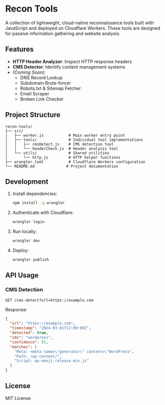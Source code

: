 # Recon Tools

A collection of lightweight, cloud-native reconnaissance tools built with JavaScript and deployed on Cloudflare Workers. These tools are designed for passive information gathering and website analysis.

## Features

- **HTTP Header Analyzer**: Inspect HTTP response headers
- **CMS Detector**: Identify content management systems
- *(Coming Soon)*:
  - DNS Record Lookup
  - Subdomain Brute-forcer
  - Robots.txt & Sitemap Fetcher
  - Email Scraper
  - Broken Link Checker

## Project Structure

```
recon-tools/
├── src/
│   ├── worker.js           # Main worker entry point
│   ├── tools/              # Individual tool implementations
│   │   ├── cmsDetect.js    # CMS detection tool
│   │   └── headerCheck.js  # Header analysis tool
│   └── utils/              # Shared utilities
│       └── http.js         # HTTP helper functions
├── wrangler.toml           # Cloudflare Workers configuration
└── README.md              # Project documentation
```

## Development

1. Install dependencies:
   ```bash
   npm install -g wrangler
   ```

2. Authenticate with Cloudflare:
   ```bash
   wrangler login
   ```

3. Run locally:
   ```bash
   wrangler dev
   ```

4. Deploy:
   ```bash
   wrangler publish
   ```

## API Usage

### CMS Detection

```http
GET /cms-detect?url=https://example.com
```

Response:
```json
{
  "url": "https://example.com",
  "timestamp": "2024-03-01T12:00:00Z",
  "detected": true,
  "cms": "wordpress",
  "confidence": 85,
  "matches": [
    "Meta: <meta name=\"generator\" content=\"WordPress",
    "Path: /wp-content/",
    "Script: wp-emoji-release.min.js"
  ]
}
```

## License

MIT License 